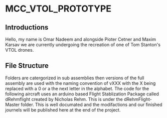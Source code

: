 # MCC_VTOL_PROTOTYPE

## Introductions

Hello, my name is Omar Nadeem and alongside Pioter Cetner and Maxim Karsav we are currently undergoing the recreation of one of Tom Stanton's VTOL drones. 

## File Structure
Folders are catergorized in sub assemblies then versions of the full assembly are used with the naming convention of vXXX with the X being replaced with a 0 or a the next letter in the alphabet. 
The code for the following aircraft uses an arduino based Flight Stablization Package called dRehmflight created by Nicholas Rehm. This is under the dRehmFlight-Master folder. This is well documated and the modifactions and our finished journels will be published here at the end of the project.
